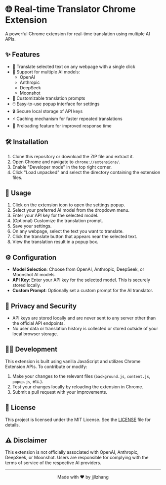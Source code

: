 # 🌐 Real-time Translator Chrome Extension

A powerful Chrome extension for real-time translation using multiple AI APIs.

## ✨ Features

- 🔄 Translate selected text on any webpage with a single click
- 🤖 Support for multiple AI models:
  - OpenAI
  - Anthropic
  - DeepSeek
  - Moonshot
- 🎨 Customizable translation prompts
- 🖱️ Easy-to-use popup interface for settings
- 🔒 Secure local storage of API keys
- ⚡ Caching mechanism for faster repeated translations
- 🚀 Preloading feature for improved response time

## 🛠️ Installation

1. Clone this repository or download the ZIP file and extract it.
2. Open Chrome and navigate to `chrome://extensions/`.
3. Enable "Developer mode" in the top right corner.
4. Click "Load unpacked" and select the directory containing the extension files.

## 📖 Usage

1. Click on the extension icon to open the settings popup.
2. Select your preferred AI model from the dropdown menu.
3. Enter your API key for the selected model.
4. (Optional) Customize the translation prompt.
5. Save your settings.
6. On any webpage, select the text you want to translate.
7. Click the translate button that appears near the selected text.
8. View the translation result in a popup box.

## ⚙️ Configuration

- **Model Selection**: Choose from OpenAI, Anthropic, DeepSeek, or Moonshot AI models.
- **API Key**: Enter your API key for the selected model. This is securely stored locally.
- **Custom Prompt**: Optionally set a custom prompt for the AI translator.

## 🔐 Privacy and Security

- API keys are stored locally and are never sent to any server other than the official API endpoints.
- No user data or translation history is collected or stored outside of your local browser storage.

## 👨‍💻 Development

This extension is built using vanilla JavaScript and utilizes Chrome Extension APIs. To contribute or modify:

1. Make your changes to the relevant files (`background.js`, `content.js`, `popup.js`, etc.).
2. Test your changes locally by reloading the extension in Chrome.
3. Submit a pull request with your improvements.

## 📄 License

This project is licensed under the MIT License. See the [LICENSE](LICENSE) file for details.

## ⚠️ Disclaimer

This extension is not officially associated with OpenAI, Anthropic, DeepSeek, or Moonshot. Users are responsible for complying with the terms of service of the respective AI providers.

---

<p align="center">
  Made with ❤️ by jjllzhang
</p>